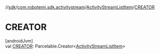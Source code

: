//[sdk](../../../index.md)/[com.robotemi.sdk.activitystream](../index.md)/[ActivityStreamListItem](index.md)/[CREATOR](-c-r-e-a-t-o-r.md)

# CREATOR

[androidJvm]\
val [CREATOR](-c-r-e-a-t-o-r.md): Parcelable.Creator&lt;[ActivityStreamListItem](index.md)&gt;
